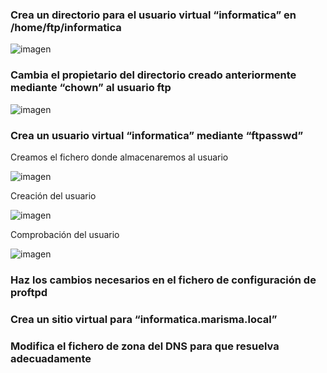 ### Crea un directorio para el usuario virtual “informatica” en /home/ftp/informatica

![imagen](https://github.com/CrqzyRod/SRI/assets/122454007/8ec27a56-c552-44b2-b8f4-cb93ccb72c96)

### Cambia el propietario del directorio creado anteriormente mediante “chown” al usuario ftp

![imagen](https://github.com/CrqzyRod/SRI/assets/122454007/a5ec6ce9-71df-4443-b3aa-14611bb8ef21)

### Crea un usuario virtual “informatica” mediante “ftpasswd”
Creamos el fichero donde almacenaremos al usuario

![imagen](https://github.com/CrqzyRod/SRI/assets/122454007/988496db-b58e-4fd2-a43a-105fdb713619)

Creación del usuario

![imagen](https://github.com/CrqzyRod/SRI/assets/122454007/6cd57937-b4ab-4001-b7c4-97ebbb20ade6)

Comprobación del usuario

![imagen](https://github.com/CrqzyRod/SRI/assets/122454007/1b21a6e9-9b9b-4a1a-a1ef-59e04078b842)

### Haz los cambios necesarios en el fichero de configuración de proftpd
### Crea un sitio virtual para “informatica.marisma.local”
### Modifica el fichero de zona del DNS para que resuelva adecuadamente
